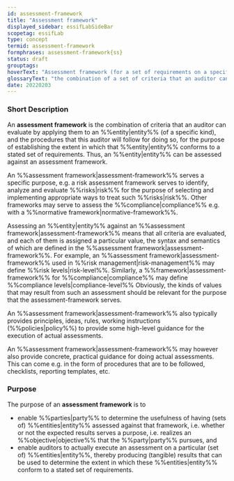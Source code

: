 ```yaml
---
id: assessment-framework
title: "Assessment framework"
displayed_sidebar: essifLabSideBar
scopetag: essifLab
type: concept
termid: assessment-framework
formphrases: assessment-framework{ss}
status: draft
grouptags:
hoverText: "Assessment framework (for a set of requirements on a specified kind of Entity)): the combination of a set of criteria that an auditor can assess by applying them to an Entity (of the specified kind), and the procedures that this Auditor will follow for doing so, for the purpose of establishing the extent in which that Entity conforms to the stated set of requirements."
glossaryText: "the combination of a set of criteria that an auditor can assess by applying them to an %%entity^entity%% (of a specific kind), and the procedures that this auditor will follow for doing so, for the purpose of establishing the extent in which that %%entity^entity%% conforms to a stated set of requirements."
date: 20220203
---
```


### Short Description
An **assessment framework** is the combination of criteria that an auditor can evaluate by applying them to an %%entity|entity%% (of a specific kind), and the procedures that this auditor will follow for doing so, for the purpose of establishing the extent in which that %%entity|entity%% conforms to a stated set of requirements. Thus, an %%entity|entity%% can be assessed against an assessment framework.

An %%assessment framework|assessment-framework%% serves a specific purpose, e.g. a risk assessment framework serves to identify, analyze and evaluate %%risks|risk%% for the purpose of selecting and implementing appropriate ways to treat such %%risks|risk%%. Other frameworks may serve to assess the %%compliance|compliance%% e.g. with a %%normative framework|normative-framework%%.

Assessing an %%entity|entity%% against an %%assessment framework|assessment-framework%% means that all criteria are evaluated, and each of them is assigned a particular value, the syntax and semantics of which are defined in the %%assessment framework|assessment-framework%%. For example, an %%assessment framework|assessment-framework%% used in %%risk management|risk-management%% may define %%risk levels|risk-level%%. Similarly, a %%framework|assessment-framework%% for %%compliance|compliance%% may define %%compliance levels|compliance-level%% Obviously, the kinds of values that may result from such an assessment should be relevant for the purpose that the assessment-framework serves.

An %%assessment framework|assessment-framework%% also typically provides principles, ideas, rules, working instructions (%%policies|policy%%) to provide some high-level guidance for the execution of actual assessments.

An %%assessment framework|assessment-framework%% may however also provide concrete, practical guidance for doing actual assessments. This can come e.g. in the form of procedures that are to be followed, checklists, reporting templates, etc.

### Purpose
The purpose of an **assessment framework** is to
- enable %%parties|party%% to determine the usefulness of having (sets of) %%entities|entity%% assessed against that framework, i.e. whether or not the expected results serves a purpose, i.e. realizes an %%objective|objective%% that the %%party|party%% pursues, and
- enable auditors to actually execute an assessment on a particular (set of) %%entities|entity%%, thereby producing (tangible) results that can be used to determine the extent in which these %%entities|entity%% conform to a stated set of requirements.
